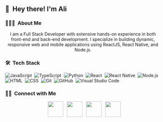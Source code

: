 
## 👋 &nbsp;Hey there! I'm Ali

### 👨🏻‍💻 &nbsp;About Me

<p align="center">I am a Full Stack Developer with extensive hands-on experience in both front-end and back-end development. I specialize in building dynamic, responsive web and mobile applications using ReactJS, React Native, and Node.js.
</p>

### 🛠 &nbsp;Tech Stack

![JavaScript](https://img.shields.io/badge/-JavaScript-05122A?style=flat&logo=javascript)&nbsp;
![TypeScript](https://img.shields.io/badge/-TypeScript-05122A?style=flat&logo=typescript)&nbsp;
![Python](https://img.shields.io/badge/-Python-05122A?style=flat&logo=python)&nbsp;
![React](https://img.shields.io/badge/-React-05122A?style=flat&logo=react)&nbsp;
![React Native](https://img.shields.io/badge/-React%20Native-05122A?style=flat&logo=react)&nbsp;
![Node.js](https://img.shields.io/badge/-Node.js-05122A?style=flat&logo=node.js)&nbsp;
![HTML](https://img.shields.io/badge/-HTML-05122A?style=flat&logo=HTML5)&nbsp;
![CSS](https://img.shields.io/badge/-CSS-05122A?style=flat&logo=CSS3&logoColor=1572B6)&nbsp;
![Git](https://img.shields.io/badge/-Git-05122A?style=flat&logo=git)&nbsp;
![GitHub](https://img.shields.io/badge/-GitHub-05122A?style=flat&logo=github)&nbsp;
![Visual Studio Code](https://img.shields.io/badge/-Visual%20Studio%20Code-05122A?style=flat&logo=visual-studio-code&logoColor=007ACC)&nbsp;

### 🤝🏻 &nbsp;Connect with Me

<p align="center">
&nbsp; <a href="https://www.instagram.com/codingwitha_/" target="_blank" rel="noopener noreferrer"><img src="https://img.icons8.com/?size=100&id=BrU2BBoRXiWq&format=png&color=000000" width="50" /></a>  
&nbsp; <a href="https://www.linkedin.com/in/alihassan826/" target="_blank" rel="noopener noreferrer"><img src="https://img.icons8.com/?size=100&id=13930&format=png&color=000000" width="50" /></a>
&nbsp; <a href="mailto:alihassann826@gmail.com" target="_blank" rel="noopener noreferrer"><img src="https://img.icons8.com/plasticine/100/000000/gmail.png"  width="50" /></a>
&nbsp; <a href="https://www.youtube.com/@codingWithA_" target="_blank" rel="noopener noreferrer"><img src="https://img.icons8.com/?size=100&id=19318&format=png&color=000000"  width="50" /></a>
</p>


